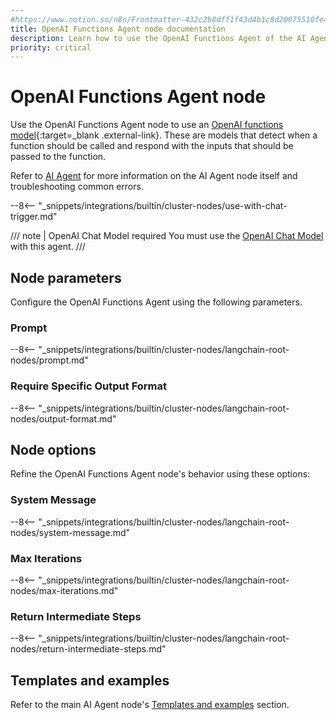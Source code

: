 ```yaml
---
#https://www.notion.so/n8n/Frontmatter-432c2b8dff1f43d4b1c8d20075510fe4
title: OpenAI Functions Agent node documentation
description: Learn how to use the OpenAI Functions Agent of the AI Agent node in n8n. Follow technical documentation to integrate the OpenAI Functions Agent into your workflows.
priority: critical
---
```


# OpenAI Functions Agent node

Use the OpenAI Functions Agent node to use an [OpenAI functions model](https://platform.openai.com/docs/guides/function-calling){:target=_blank .external-link}. These are models that detect when a function should be called and respond with the inputs that should be passed to the function.

Refer to [AI Agent](/integrations/builtin/cluster-nodes/root-nodes/n8n-nodes-langchain.agent/index/) for more information on the AI Agent node itself and troubleshooting common errors.

--8<-- "_snippets/integrations/builtin/cluster-nodes/use-with-chat-trigger.md"

/// note | OpenAI Chat Model required
You must use the [OpenAI Chat Model](/integrations/builtin/cluster-nodes/sub-nodes/n8n-nodes-langchain.lmchatopenai/) with this agent.
///

## Node parameters

Configure the OpenAI Functions Agent using the following parameters.

### Prompt

--8<-- "_snippets/integrations/builtin/cluster-nodes/langchain-root-nodes/prompt.md"

### Require Specific Output Format

--8<-- "_snippets/integrations/builtin/cluster-nodes/langchain-root-nodes/output-format.md"

## Node options

Refine the OpenAI Functions Agent node's behavior using these options:

### System Message 

--8<-- "_snippets/integrations/builtin/cluster-nodes/langchain-root-nodes/system-message.md"

### Max Iterations

--8<-- "_snippets/integrations/builtin/cluster-nodes/langchain-root-nodes/max-iterations.md"

### Return Intermediate Steps

--8<-- "_snippets/integrations/builtin/cluster-nodes/langchain-root-nodes/return-intermediate-steps.md"

## Templates and examples

Refer to the main AI Agent node's [Templates and examples](/integrations/builtin/cluster-nodes/root-nodes/n8n-nodes-langchain.agent/index/#templates-and-examples) section.
